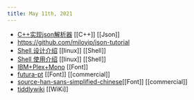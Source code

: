 ```yaml
---
title: May 11th, 2021
---
```


- [C++实现json解析器](https://zhuanlan.zhihu.com/json-tutorial) [[C++]] [[Json]]
- https://github.com/miloyip/json-tutorial
- [Shell 设计介绍](https://zhuanlan.zhihu.com/p/24331663) [[linux]] [[Shell]]
- [Shell 使用介绍](https://a-wing.top/shell/2021/05/05/new-shell.html) [[linux]] [[Shell]]
- [IBM+Plex+Mono](https://fonts.google.com/specimen/IBM+Plex+Mono) [[Font]]
- [futura-pt](https://fonts.adobe.com/fonts/futura-pt#fonts-section) [[Font]] [[commercial]]
- [source-han-sans-simplified-chinese](https://fonts.adobe.com/fonts/source-han-sans-simplified-chinese)[[Font]] [[commercial]]
- [tiddlywiki](https://tiddlywiki.com/) [[WiKi]]